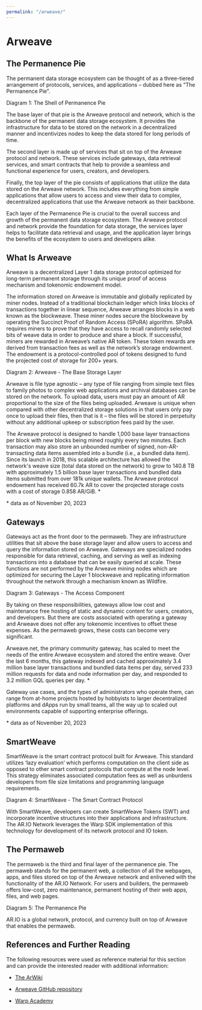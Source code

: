```yaml
---
permalink: "/arweave/"
---
```


# Arweave

## The Permanence Pie

The permanent data storage ecosystem can be thought of as a three-tiered arrangement of protocols, services, and applications – dubbed here as “The Permanence Pie”.

<img class="amazingdiagram" :src="$withBase('/images/permanence-pie-1.png')">

<div class="caption">Diagram 1: The Shell of Permanence Pie</div>

The base layer of that pie is the Arweave protocol and network, which is the backbone of the permanent data storage ecosystem. It provides the infrastructure for data to be stored on the network in a decentralized manner and incentivizes nodes to keep the data stored for long periods of time.

The second layer is made up of services that sit on top of the Arweave protocol and network. These services include gateways, data retrieval services, and smart contracts that help to provide a seamless and functional experience for users, creators, and developers.

Finally, the top layer of the pie consists of applications that utilize the data stored on the Arweave network. This includes everything from simple applications that allow users to access and view their data to complex, decentralized applications that use the Arweave network as their backbone.

Each layer of the Permanence Pie is crucial to the overall success and growth of the permanent data storage ecosystem. The Arweave protocol and network provide the foundation for data storage, the services layer helps to facilitate data retrieval and usage, and the application layer brings the benefits of the ecosystem to users and developers alike.

## What Is Arweave

Arweave is a decentralized Layer 1 data storage protocol optimized for long-term permanent storage through its unique proof of access mechanism and tokenomic endowment model.

The information stored on Arweave is immutable and globally replicated by miner nodes. Instead of a traditional blockchain ledger which links blocks of transactions together in linear sequence, Arweave arranges blocks in a web known as the blockweave. These miner nodes secure the blockweave by operating the Succinct Proof of Random Access (SPoRA) algorithm. SPoRA requires miners to prove that they have access to recall randomly selected bits of weave data in order to produce and share a block. If successful, miners are rewarded in Arweave’s native AR token. These token rewards are derived from transaction fees as well as the network’s storage endowment. The endowment is a protocol-controlled pool of tokens designed to fund the projected cost of storage for 200+ years.

<img class="amazingdiagram" :src="$withBase('/images/permanence-pie-2.png')">

<div class="caption">Diagram 2: Arweave - The Base Storage Layer</div>

Arweave is file type agnostic – any type of file ranging from simple text files to family photos to complex web applications and archival databases can be stored on the network. To upload data, users must pay an amount of AR proportional to the size of the files being uploaded. Arweave is unique when compared with other decentralized storage solutions in that users only pay once to upload their files, then that is it – the files will be stored in perpetuity without any additional upkeep or subscription fees paid by the user.

The Arweave protocol is designed to handle 1,000 base layer transactions per block with new blocks being mined roughly every two minutes. Each transaction may also store an unbounded number of signed, non-AR-transacting data items assembled into a bundle (i.e., a bundled data item). Since its launch in 2018, this scalable architecture has allowed the network's weave size (total data stored on the network) to grow to 140.8 TB with approximately 1.5 billion base layer transactions and bundled data items submitted from over 181k unique wallets. The Arweave protocol endowment has received 60.7k AR to cover the projected storage costs with a cost of storage 0.858 AR/GiB. \* 

\* data as of November 20, 2023 

## Gateways

Gateways act as the front door to the permaweb. They are infrastructure utilities that sit above the base storage layer and allow users to access and query the information stored on Arweave. Gateways are specialized nodes responsible for data retrieval, caching, and serving as well as indexing transactions into a database that can be easily queried at scale. These functions are not performed by the Arweave mining nodes which are optimized for securing the Layer 1 blockweave and replicating information throughout the network through a mechanism known as Wildfire.

<img class="amazingdiagram" :src="$withBase('/images/permanence-pie-3.png')">

<div class="caption">Diagram 3: Gateways - The Access Component</div>

By taking on these responsibilities, gateways allow low cost and maintenance free hosting of static and dynamic content for users, creators, and developers. But there are costs associated with operating a gateway and Arweave does not offer any tokenomic incentives to offset these expenses. As the permaweb grows, these costs can become very significant.

Arweave.net, the primary community gateway, has scaled to meet the needs of the entire Arweave ecosystem and stored the entire weave. Over the last 6 months, this gateway indexed and cached approximately 3.4 million base layer transactions and bundled data items per day, served 233 million requests for data and node information per day, and responded to 3.2 million GQL queries per day. \* 

Gateway use cases, and the types of administrators who operate them, can range from at-home projects hosted by hobbyists to larger decentralized platforms and dApps run by small teams, all the way up to scaled out environments capable of supporting enterprise offerings.  

\* data as of November 20, 2023 

## SmartWeave

SmartWeave is the smart contract protocol built for Arweave. This standard utilizes ‘lazy evaluation’ which performs computation on the client side as opposed to other smart contract protocols that compute at the node level. This strategy eliminates associated computation fees as well as unburdens developers from file size limitations and programming language requirements.

<img class="amazingdiagram" :src="$withBase('/images/permanence-pie-4.png')">

<div class="caption">Diagram 4: SmartWeave - The Smart Contract Protocol</div>

With SmartWeave, developers can create SmartWeave Tokens (SWT) and incorporate incentive structures into their applications and infrastructure. The AR.IO Network leverages the Warp SDK implementation of this technology for development of its network protocol and IO token.

## The Permaweb

The permaweb is the third and final layer of the permanence pie. The permaweb stands for the permanent web, a collection of all the webpages, apps, and files stored on top of the Arweave network and enlivened with the functionality of the AR.IO Network. For users and builders, the permaweb offers low-cost, zero maintenance, permanent hosting of their web apps, files, and web pages.

<img class="amazingdiagram" :src="$withBase('/images/permanence-pie-5.png')">

<div class="caption">Diagram 5: The Permanence Pie</div>

AR.IO is a global network, protocol, and currency built on top of Arweave that enables the permaweb.

## References and Further Reading

The following resources were used as reference material for this section and can provide the interested reader with additional information:

- [The ArWiki](https://arwiki.wiki/)

- [Arweave GitHub repository](https://github.com/ArweaveTeam)

- [Warp Academy](https://academy.warp.cc/)
